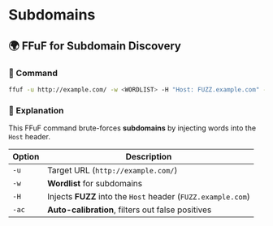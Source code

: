 # Subdomains

## 🌍 FFuF for Subdomain Discovery

### **📌 Command**

```bash
ffuf -u http://example.com/ -w <WORDLIST> -H "Host: FUZZ.example.com" -ac
```

### **📝 Explanation**

This FFuF command brute-forces **subdomains** by injecting words into the `Host` header.

| Option | Description                                                  |
| ------ | ------------------------------------------------------------ |
| `-u`   | Target URL (`http://example.com/`)                           |
| `-w`   | **Wordlist** for subdomains                                  |
| `-H`   | Injects **FUZZ** into the `Host` header (`FUZZ.example.com`) |
| `-ac`  | **Auto-calibration**, filters out false positives            |
